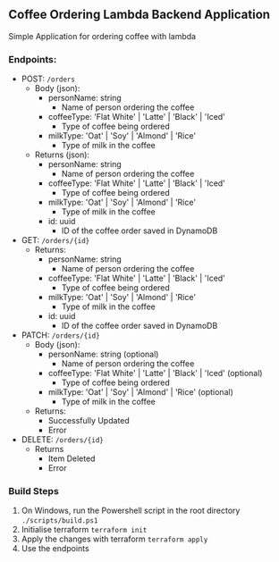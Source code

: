 ## Coffee Ordering Lambda Backend Application

Simple Application for ordering coffee with lambda

### Endpoints:

- POST: `/orders`
  - Body (json):
    - personName: string
      - Name of person ordering the coffee
    - coffeeType: 'Flat White' | 'Latte' | 'Black' | 'Iced'
      - Type of coffee being ordered
    - milkType: 'Oat' | 'Soy' | 'Almond' | 'Rice'
      - Type of milk in the coffee
  - Returns (json):
    - personName: string
      - Name of person ordering the coffee
    - coffeeType: 'Flat White' | 'Latte' | 'Black' | 'Iced'
      - Type of coffee being ordered
    - milkType: 'Oat' | 'Soy' | 'Almond' | 'Rice'
      - Type of milk in the coffee
    - id: uuid
      - ID of the coffee order saved in DynamoDB
- GET: `/orders/{id}`
  - Returns:
    - personName: string
      - Name of person ordering the coffee
    - coffeeType: 'Flat White' | 'Latte' | 'Black' | 'Iced'
      - Type of coffee being ordered
    - milkType: 'Oat' | 'Soy' | 'Almond' | 'Rice'
      - Type of milk in the coffee
    - id: uuid
      - ID of the coffee order saved in DynamoDB
- PATCH: `/orders/{id}`
  - Body (json):
    - personName: string (optional)
      - Name of person ordering the coffee
    - coffeeType: 'Flat White' | 'Latte' | 'Black' | 'Iced' (optional)
      - Type of coffee being ordered
    - milkType: 'Oat' | 'Soy' | 'Almond' | 'Rice' (optional)
      - Type of milk in the coffee
  - Returns:
    - Successfully Updated
    - Error
- DELETE: `/orders/{id}`
  - Returns
    - Item Deleted
    - Error

### Build Steps

1. On Windows, run the Powershell script in the root directory `./scripts/build.ps1`
2. Initialise terraform `terraform init`
3. Apply the changes with terraform `terraform apply`
4. Use the endpoints
